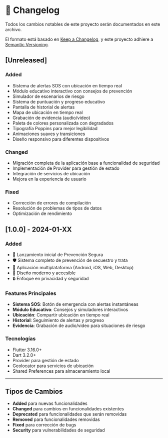 # 📝 Changelog

Todos los cambios notables de este proyecto serán documentados en este archivo.

El formato está basado en [Keep a Changelog](https://keepachangelog.com/es-ES/1.0.0/),
y este proyecto adhiere a [Semantic Versioning](https://semver.org/spec/v2.0.0.html).

## [Unreleased]

### Added
- Sistema de alertas SOS con ubicación en tiempo real
- Módulo educativo interactivo con consejos de prevención
- Simulador de escenarios de riesgo
- Sistema de puntuación y progreso educativo
- Pantalla de historial de alertas
- Mapa de ubicación en tiempo real
- Grabación de evidencia (audio/video)
- Paleta de colores personalizada con degradados
- Tipografía Poppins para mejor legibilidad
- Animaciones suaves y transiciones
- Diseño responsivo para diferentes dispositivos

### Changed
- Migración completa de la aplicación base a funcionalidad de seguridad
- Implementación de Provider para gestión de estado
- Integración de servicios de ubicación
- Mejora en la experiencia de usuario

### Fixed
- Corrección de errores de compilación
- Resolución de problemas de tipos de datos
- Optimización de rendimiento

## [1.0.0] - 2024-01-XX

### Added
- 🚀 Lanzamiento inicial de Prevención Segura
- 🛡️ Sistema completo de prevención de secuestro y trata
- 📱 Aplicación multiplataforma (Android, iOS, Web, Desktop)
- 🎨 Diseño moderno y accesible
- 🔒 Enfoque en privacidad y seguridad

### Features Principales
- **Sistema SOS**: Botón de emergencia con alertas instantáneas
- **Módulo Educativo**: Consejos y simuladores interactivos
- **Ubicación**: Compartir ubicación en tiempo real
- **Historial**: Seguimiento de alertas y progreso
- **Evidencia**: Grabación de audio/video para situaciones de riesgo

### Tecnologías
- Flutter 3.16.0+
- Dart 3.2.0+
- Provider para gestión de estado
- Geolocator para servicios de ubicación
- Shared Preferences para almacenamiento local

---

## Tipos de Cambios

- **Added** para nuevas funcionalidades
- **Changed** para cambios en funcionalidades existentes
- **Deprecated** para funcionalidades que serán removidas
- **Removed** para funcionalidades removidas
- **Fixed** para corrección de bugs
- **Security** para vulnerabilidades de seguridad
